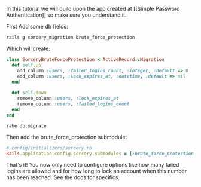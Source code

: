 In this tutorial we will build upon the app created at [[Simple Password Authentication]] so make sure you understand it.

First Add some db fields:

    rails g sorcery_migration brute_force_protection

Which will create:

```ruby
class SorceryBruteForceProtection < ActiveRecord::Migration
  def self.up
    add_column :users, :failed_logins_count, :integer, :default => 0
    add_column :users, :lock_expires_at, :datetime, :default => nil
  end
    
  def self.down
    remove_column :users, :lock_expires_at
    remove_column :users, :failed_logins_count
  end
end
```

    rake db:migrate

Then add the brute_force_protection submodule:

```ruby
# config/initializers/sorcery.rb
Rails.application.config.sorcery.submodules = [:brute_force_protection, blabla, blablu, ...]
```

That's it! You now only need to configure options like how many failed logins are allowed and for how long to lock an account when this number has been reached. See the docs for specifics.